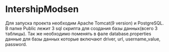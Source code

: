 # IntershipModsen
Для запуска проекта необходим Apache Tomcat(9 version) и PostgreSQL. В папке Public лежит 3 sql скрипта для создания базы данных(всего 3 таблицы). Так же необходимо поменять в фале database.properties данные для базы данных которые включают driver, url, username_value, password.
